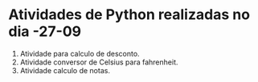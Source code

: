 # Atividades de Python realizadas no dia -27-09

1. Atividade para calculo de desconto.
2. Atividade conversor de Celsius para fahrenheit.
3. Atividade calculo de notas.

